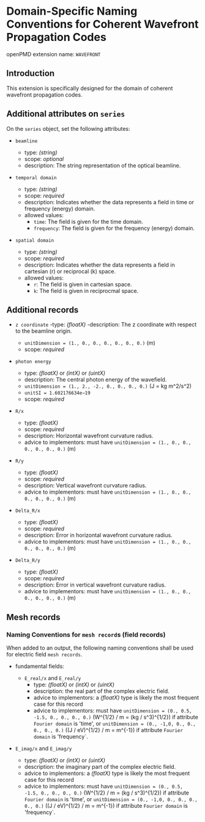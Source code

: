 Domain-Specific Naming Conventions for Coherent Wavefront Propagation Codes
===========================================================================

openPMD extension name: `WAVEFRONT`


Introduction
------------

This extension is specifically designed for the domain of coherent wavefront propagation codes.

Additional attributes on `series`
---------------------------------
On the `series` object, set the following attributes:

  - `beamline`
    - type: *(string)*
    - scope: *optional*
    - description: The string representation of the optical beamline.

  - `temporal domain`
    - type: *(string)*
    - scope: *required*
    - description: Indicates whether the data represents a field in time or
      frequency (energy) domain.
    - allowed values:
      - `time`: The field is given for the time domain.
      - `frequency`: The field is given for the frequency (energy) domain.

  - `spatial domain`
    - type: *(string)*
    - scope: *required*
    - description: Indicates whether the data represents a field in cartesian
      (r) or reciprocal (k) space.
    - allowed values:
      - `r`: The field is given in cartesian space.
      - `k`: The field is given in reciprocmal space.

Additional records
------------------
- `z coordinate`
    -type: *(floatX)*
    -description: The z coordinate with respect to the beamline origin.
    - `unitDimension = (1., 0., 0., 0., 0., 0., 0.)` (m)
    - scope: *required*

- `photon energy`
    - type: *(floatX)* or *(intX)* or *(uintX)*
    - description: The central photon energy of the wavefield.
    - `unitDimension = (1., 2., -2., 0., 0., 0., 0.)` (J = kg m^2/s^2)
    - `unitSI = 1.602176634e−19`
    - scope: *required*

- `R/x`
    - type: *(floatX)*
    - scope: *required*
    - description: Horizontal wavefront curvature radius.
    - advice to implementors: must have
                              `unitDimension = (1., 0., 0., 0., 0., 0., 0.)`
                              (m)

- `R/y`
    - type: *(floatX)*
    - scope: *required*
    - description: Vertical wavefront curvature radius.
    - advice to implementors: must have
                              `unitDimension = (1., 0., 0., 0., 0., 0., 0.)`
                              (m)

- `Delta_R/x`
    - type: *(floatX)*
    - scope: *required*
    - description: Error in horizontal wavefront curvature radius.
    - advice to implementors: must have
                              `unitDimension = (1., 0., 0., 0., 0., 0., 0.)`
                              (m)

- `Delta_R/y`
    - type: *(floatX)*
    - scope: *required*
    - description: Error in vertical wavefront curvature radius.
    - advice to implementors: must have
                              `unitDimension = (1., 0., 0., 0., 0., 0., 0.)`
                              (m)


Mesh records
------------

### Naming Conventions for `mesh record`s (field records)

When added to an output, the following naming conventions shall be used for
electric field `mesh records`.

- fundamental fields:
  - `E_real/x` and `E_real/y`
    - type: *(floatX)* or *(intX)* or *(uintX)*
    - description: the real part of the complex electric field.
    - advice to implementors: a *(floatX)* type is likely the most frequent case
                              for this record
    - advice to implementors: must have
                              `unitDimension = (0., 0.5, -1.5, 0., 0., 0., 0.)`
                              (W^{1/2} / m = (kg / s^3)^{1/2})
                              if attribute `Fourier domain` is 'time', or
                              `unitDimension = (0., -1,0, 0., 0., 0., 0., 0.)`
                              ((J / eV)^{1/2} / m  = m^{-1})
                              if attribute `Fourier domain` is 'frequency`.
 
 - `E_imag/x` and `E_imag/y`
    - type: *(floatX)* or *(intX)* or *(uintX)*
    - description: the imaginary part of the complex electric field.
    - advice to implementors: a *(floatX)* type is likely the most frequent case
                              for this record
    - advice to implementors: must have
                              `unitDimension = (0., 0.5, -1.5, 0., 0., 0., 0.)`
                              (W^{1/2} / m = (kg / s^3)^{1/2})
                              if attribute `Fourier domain` is 'time', or
                              `unitDimension = (0., -1,0, 0., 0., 0., 0., 0.)`
                              ((J / eV)^{1/2} / m  = m^{-1})
                              if attribute `Fourier domain` is 'frequency`.


